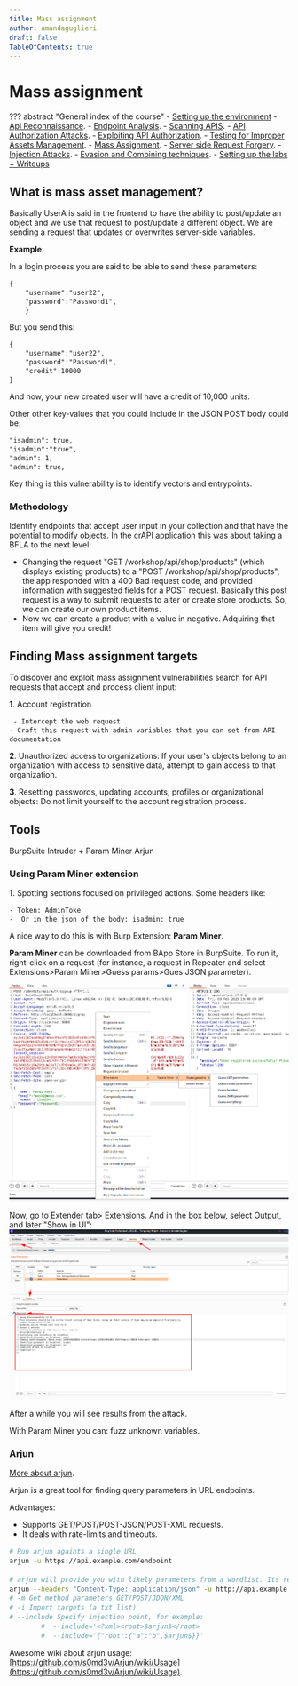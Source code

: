```yaml
---
title: Mass assignment
author: amandaguglieri
draft: false
TableOfContents: true
---
```


# Mass assignment

??? abstract "General index of the course"
    - [Setting up the environment](setting-up-kali.md)
    - [Api Reconnaissance](api-authentication-attacks.md).
    - [Endpoint Analysis](endpoint-analysis.md).
    - [Scanning APIS](scanning-apis.md).
    - [API Authorization Attacks](api-authentication-attacks.md).
    - [Exploiting API Authorization](exploiting-api-authorization.md).
    - [Testing for Improper Assets Management](improper-assets-management.md).
    - [Mass Assignment](mass-assignment.md).
    - [Server side Request Forgery](server-side-request-forgery-ssrf.md).
    - [Injection Attacks](injection-attacks.md). 
    - [Evasion and Combining techniques](evasion-combining-techniques.md).
    - [Setting up the labs + Writeups](other-labs.md)

## What is mass asset management?

Basically UserA is said in the frontend to have the ability to post/update an object and we use that request to post/update a different object. We are sending a request that updates or overwrites server-side variables.

**Example**: 

In a login process you are said to be able to send these parameters:

```
{
	"username":"user22",
	"password":"Password1",
	}
```

But you send this:

```
{
	"username":"user22",
	"password":"Password1",
	"credit":10000
}
```

And now, your new created user will have a credit of 10,000 units.

Other other key-values that you could include in the JSON POST body could be: 

```
"isadmin": true,  
"isadmin":"true",  
"admin": 1,  
"admin": true,
```


Key thing is this vulnerability is to identify vectors and entrypoints.

### Methodology

Identify endpoints that accept user input in your collection and that have the potential to modify objects. In the crAPI application this was about taking a BFLA to the next level:

- Changing the request "GET /workshop/api/shop/products" (which displays existing products) to a "POST  /workshop/api/shop/products", the app responded with a 400 Bad request code, and provided information with suggested fields for a POST request. Basically this post request is a way to submit requests to alter or create store products. So, we can create our own product items. 
- Now we can create a product with a value in negative. Adquiring that item will give you credit!


## Finding Mass assignment targets

To discover and exploit mass assignment vulnerabilities search for API requests that accept and process client input:

**1**. Account registration

	 - Intercept the web request
	- Craft this request with admin variables that you can set from API documentation

**2**. Unauthorized access to organizations: If your user's objects belong to an organization with access to sensitive data, attempt to gain access to that organization.

**3**. Resetting passwords, updating accounts, profiles or organizational objects: Do not limit yourself to the account registration process.

## Tools

BurpSuite Intruder + Param Miner
Arjun


### Using Param Miner extension

**1**. Spotting sections focused on privileged actions. Some headers like: 

    - Token: AdminToke
    -  Or in the json of the body: isadmin: true

A nice way to do this is with Burp Extension: **Param Miner**.

**Param Miner** can be downloaded from BApp Store in BurpSuite. To run it, right-click on a request (for instance, a request in Repeater and select Extensions>Param Miner>Guess params>Gues JSON parameter).

![Param-miner](../img/param-miner.png)

Now, go to Extender tab> Extensions. And in the box below, select Output, and later "Show in UI":
![Param-miner](../img/param-miner2.png)

After a while you will see results from the attack.

With Param Miner you can:  fuzz unknown variables.

### Arjun

[More about arjun](../arjun.md).

Arjun is a great tool for finding query parameters in URL endpoints.

Advantages:
- Supports GET/POST/POST-JSON/POST-XML requests. 
- It deals with rate-limits and timeouts.


```bash
# Run arjun againts a single URL
arjun -u https://api.example.com/endpoint

# arjun will provide you with likely parameters from a wordlist. Its results are based on the deviation of response lengths/codes
arjun --headers "Content-Type: application/json" -u http://api.example.com/register -m JSON --include='{$arjun}' --stable
# -m Get method parameters GET/POST/JDON/XML
# -i Import targets (a txt list)
# --include Specify injection point, for example:
		#  --include='<?xml><root>$arjun$</root>
		#  --include='{"root":{"a":"b",$arjun$}}'
```


Awesome wiki about arjun usage: [https://github.com/s0md3v/Arjun/wiki/Usage](https://github.com/s0md3v/Arjun/wiki/Usage).


